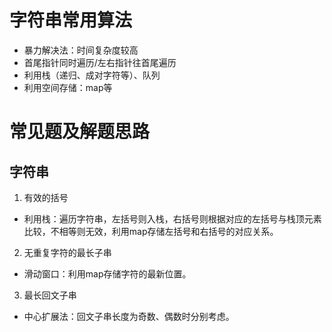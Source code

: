 # 字符串常用算法
* 暴力解决法：时间复杂度较高
* 首尾指针同时遍历/左右指针往首尾遍历
* 利用栈（递归、成对字符等）、队列
* 利用空间存储：map等

# 常见题及解题思路
## 字符串
1. 有效的括号
* 利用栈：遍历字符串，左括号则入栈，右括号则根据对应的左括号与栈顶元素比较，不相等则无效，利用map存储左括号和右括号的对应关系。
2. 无重复字符的最长子串
* 滑动窗口：利用map存储字符的最新位置。
3. 最长回文子串
* 中心扩展法：回文子串长度为奇数、偶数时分别考虑。